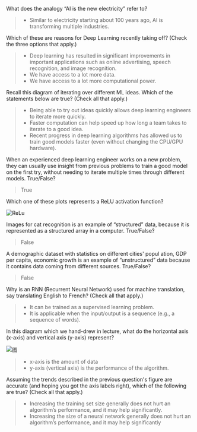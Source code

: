 What does the analogy “AI is the new electricity” refer to?

>- Similar to electricity starting about 100 years ago, AI is transforming multiple industries.

Which of these are reasons for Deep Learning recently taking off? (Check the three options that apply.)

>- Deep learning has resulted in significant improvements in important applications such as online advertising, speech recognition, and image recognition.
>- We have access to a lot more data.
>- We have access to a lot more computational power.

Recall this diagram of iterating over different ML ideas. Which of the statements below are true? (Check all that apply.)

>- Being able to try out ideas quickly allows deep learning engineers to iterate more quickly.
>- Faster computation can help speed up how long a team takes to iterate to a good idea.
>- Recent progress in deep learning algorithms has allowed us to train good models faster (even without changing the CPU/GPU hardware).

When an experienced deep learning engineer works on a new problem, they can usually use insight from previous problems to train a good model on the first try, without needing to iterate multiple times through different models. True/False?

>True

Which one of these plots represents a ReLU activation function?

![ReLu](http://upload-images.jianshu.io/upload_images/1779926-d303bbb501d66f54.png?imageMogr2/auto-orient/strip%7CimageView2/2/w/1240)

Images for cat recognition is an example of “structured” data, because it is represented as a structured array in a computer. True/False?

>False


A demographic dataset with statistics on different cities' popul
ation, GDP per capita, economic growth is an example of “unstructured” data because it contains data coming from different sources. True/False?

>False

Why is an RNN (Recurrent Neural Network) used for machine translation, say translating English to French? (Check all that apply.)

>- It can be trained as a supervised learning problem.
>- It is applicable when the input/output is a sequence (e.g., a sequence of words).

In this diagram which we hand-drew in lecture, what do the horizontal axis (x-axis) and vertical axis (y-axis) represent?

![图](http://upload-images.jianshu.io/upload_images/1779926-07f41c0182bffc49.png?imageMogr2/auto-orient/strip%7CimageView2/2/w/1240)

>- x-axis is the amount of data
>- y-axis (vertical axis) is the performance of the algorithm.


Assuming the trends described in the previous question's figure are accurate (and hoping you got the axis labels right), which of the following are true? (Check all that apply.)

>- Increasing the training set size generally does not hurt an algorithm’s performance, and it may help significantly.
>- Increasing the size of a neural network generally does not hurt an algorithm’s performance, and it may help significantly
